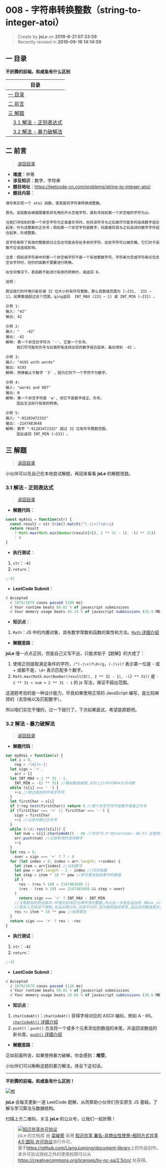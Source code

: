 # 008 - 字符串转换整数（string-to-integer-atoi）

> Create by **jsLe** on **2019-8-21 07:33:59**  
> Recently revised in **2019-09-18 14:14:59**

## <a name="chapter-one" id="chapter-one">一 目录</a>

**不折腾的前端，和咸鱼有什么区别**

| 目录                                                                                     |
| ---------------------------------------------------------------------------------------- |
| [一 目录](#chapter-one)                                                                  |
| <a name="catalog-chapter-two" id="catalog-chapter-two"></a>[二 前言](#chapter-two)       |
| <a name="catalog-chapter-three" id="catalog-chapter-three"></a>[三 解题](#chapter-three) |
| &emsp;[3.1 解法 - 正则表达式](#chapter-three-one)                                        |
| &emsp;[3.2 解法 - 暴力破解法](#chapter-three-two)                                        |

## <a name="chapter-two" id="chapter-two">二 前言</a>

> [返回目录](#chapter-one)

- **难度**：中等
- **涉及知识**：数字、字符串
- **题目地址**：https://leetcode-cn.com/problems/string-to-integer-atoi/
- **题目内容**：

```
请你来实现一个 atoi 函数，使其能将字符串转换成整数。

首先，该函数会根据需要丢弃无用的开头空格字符，直到寻找到第一个非空格的字符为止。

当我们寻找到的第一个非空字符为正或者负号时，则将该符号与之后面尽可能多的连续数字组合起来，作为该整数的正负号；假如第一个非空字符是数字，则直接将其与之后连续的数字字符组合起来，形成整数。

该字符串除了有效的整数部分之后也可能会存在多余的字符，这些字符可以被忽略，它们对于函数不应该造成影响。

注意：假如该字符串中的第一个非空格字符不是一个有效整数字符、字符串为空或字符串仅包含空白字符时，则你的函数不需要进行转换。

在任何情况下，若函数不能进行有效的转换时，请返回 0。

说明：

假设我们的环境只能存储 32 位大小的有符号整数，那么其数值范围为 [−231,  231 − 1]。如果数值超过这个范围，qing返回  INT_MAX (231 − 1) 或 INT_MIN (−231) 。

示例 1:
输入: "42"
输出: 42

示例 2:
输入: "   -42"
输出: -42
解释: 第一个非空白字符为 '-', 它是一个负号。
     我们尽可能将负号与后面所有连续出现的数字组合起来，最后得到 -42 。

示例 3:
输入: "4193 with words"
输出: 4193
解释: 转换截止于数字 '3' ，因为它的下一个字符不为数字。

示例 4:
输入: "words and 987"
输出: 0
解释: 第一个非空字符是 'w', 但它不是数字或正、负号。
     因此无法执行有效的转换。

示例 5:
输入: "-91283472332"
输出: -2147483648
解释: 数字 "-91283472332" 超过 32 位有符号整数范围。
     因此返回 INT_MIN (−231) 。
```

## <a name="chapter-three" id="chapter-three">三 解题</a>

> [返回目录](#chapter-one)

小伙伴可以先自己在本地尝试解题，再回来看看 **jsLe** 的解题思路。

### <a name="chapter-three-one" id="chapter-three-one">3.1 解法 - 正则表达式</a>

> [返回目录](#chapter-one)

- **解题代码**：

```js
const myAtoi = function(str) {
  const result = str.trim().match(/^(-|\+)?\d+/g)
  return result
    ? Math.max(Math.min(Number(result[0]), 2 ** 31 - 1), -(2 ** 31))
    : 0
}
```

- **执行测试**：

1. `str`：`-42`
2. `return`：

```js
;-42
```

- **LeetCode Submit**：

```js
√ Accepted
  √ 1079/1079 cases passed (100 ms)
  √ Your runtime beats 88.01 % of javascript submissions
  √ Your memory usage beats 45.24 % of javascript submissions (35.9 MB)
```

- **知识点**：

1. `Math`：JS 中的内置对象，具有数学常数和函数的属性和方法。[`Math` 详细介绍](https://github.com/LiangJunrong/document-library/blob/master/JavaScript-library/JavaScript/%E5%86%85%E7%BD%AE%E5%AF%B9%E8%B1%A1/Math/README.md)

- **解题思路**：

**jsLe** 懂一点点正则，但是自己又写不出，只能求助于【题解】的大佬了：

1. 使用正则提取满足条件的字符，`/^(-|\+)?\d+/g`，`(-|\+)?` 表示第一位是 - 或 + 或都不是，`\d+` 表示匹配多个数字。
2. `Math.max(Math.min(Number(result[0]), 2 ** 31 - 1), -(2 ** 31))` 是 `- 2 ** 31 < num < 2 ** 31 - 1` 的 js 写法，保证不超出范围。

这道题考验的是一种设计能力，毕竟如果使用正常的 JavaScript 编写，是比较麻烦的（去空格以及匹配数字）。

所以咱们实在不懂的，过一下就行了，下次如果面试，希望是原题吧。

### <a name="chapter-three-two" id="chapter-three-two">3.2 解法 - 暴力破解法</a>

> [返回目录](#chapter-one)

- **解题代码**：

```js
var myAtoi = function(s) {
  let i = 0,
    reg = /\d|[+-]/
  let sign = '+',
    arr = []
  let INT_MAX = 2 ** 31 - 1,
    INT_MIN = -(2 ** 31) //模拟数值极限,实际上js中只有64位浮点数
  while (s[i] === ' ') {
    ++i //跳过首部的所有空字符
  }
  let firstChar = s[i]
  if (!reg.test(firstChar)) return 0 //首个非空字符不是数字或者正负号
  if (firstChar === '+' || firstChar === '-') {
    sign = firstChar
    ++i //记录并跳过正负号
  }
  while (/\d/.test(s[i])) {
    let num = s[i].charCodeAt() - 48 //字符"0-9"的charCode: 48-57,这里用字符编码计算出字符对应的数值;
    arr.push(num) //记录有效的连续数字
    ++i
  }
  let res = 0,
    over = sign === '+' ? 7 : 8
  for (let index = 0; index < arr.length; ++index) {
    let item = arr[index] //当前数字
    let pow = arr.length - 1 - index //10的指数
    let step = item * 10 ** pow //即将累加到结果中的数值
    if (
      res - (res % 10) > 2147483640 ||
      (res - (res % 10) === 2147483640 && step > over)
    )
      return sign === '+' ? INT_MAX : INT_MIN
    //注意题目的假设条件:环境仅支持32位带符号的整数,所以这一步是在溢出前 用max_int除以10来比较,以防止结果溢出
    //很多人无视这个限制,先溢出再比较,这是不对的,因为按照题目意思,溢出后的数值是无法表达的,也就无法得知是否溢出了,只能提前判断.
    res += item * 10 ** pow //结果累加
  }
  return sign === '+' ? res : -res
}
```

- **执行测试**：

1. `str`：`-42`
2. `return`：

```js
;-42
```

- **LeetCode Submit**：

```js
√ Accepted
  √ 1079/1079 cases passed (116 ms)
  √ Your runtime beats 50.81 % of javascript submissions
  √ Your memory usage beats 20.84 % of javascript submissions (36.6 MB)
```

- **知识点**：

1. `charCodeAt()`：`charCodeAt()` 获得字母对应的 ASCII 编码，例如 A - 65。[`charCodeAt()` 详细介绍](https://github.com/LiangJunrong/document-library/blob/master/JavaScript-library/JavaScript/%E5%86%85%E7%BD%AE%E5%AF%B9%E8%B1%A1/String/charCodeAt.md)
2. `push()`：`push()` 方法将一个或多个元素添加到数组的末尾，并返回该数组的新长度。[`push()` 详细介绍](https://github.com/LiangJunrong/document-library/blob/master/JavaScript-library/JavaScript/%E5%86%85%E7%BD%AE%E5%AF%B9%E8%B1%A1/Array/push.md)

- **解题思路**：

正如前面所说，如果使用暴力破解，你会感到：**难受**。

小伙伴们可以瞅瞅这题的暴力解法，体会下这句话。

---

**不折腾的前端，和咸鱼有什么区别！**

![图](../../../public-repertory/img/z-small-wechat-public-address.jpg)

**jsLe** 会每天更新一道 LeetCode 题解，从而帮助小伙伴们夯实原生 JS 基础，了解与学习算法与数据结构。

扫描上方二维码，关注 **jsLe** 的公众号，让我们一起折腾！

> <a rel="license" href="http://creativecommons.org/licenses/by-nc-sa/4.0/"><img alt="知识共享许可协议" style="border-width:0" src="https://i.creativecommons.org/l/by-nc-sa/4.0/88x31.png" /></a><br /><span xmlns:dct="http://purl.org/dc/terms/" property="dct:title">jsLe 的文档库</span> 由 <a xmlns:cc="http://creativecommons.org/ns#" href="https://github.com/LiangJunrong/document-library" property="cc:attributionName" rel="cc:attributionURL">梁峻荣</a> 采用 <a rel="license" href="http://creativecommons.org/licenses/by-nc-sa/4.0/">知识共享 署名-非商业性使用-相同方式共享 4.0 国际 许可协议</a>进行许可。<br />基于<a xmlns:dct="http://purl.org/dc/terms/" href="https://github.com/LiangJunrong/document-library" rel="dct:source">https://github.com/LiangJunrong/document-library</a>上的作品创作。<br />本许可协议授权之外的使用权限可以从 <a xmlns:cc="http://creativecommons.org/ns#" href="https://creativecommons.org/licenses/by-nc-sa/2.5/cn/" rel="cc:morePermissions">https://creativecommons.org/licenses/by-nc-sa/2.5/cn/</a> 处获得。

